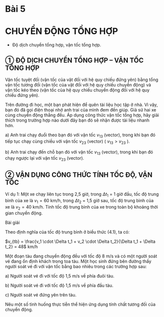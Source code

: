 # Bài 5
# CHUYỂN ĐỘNG TỔNG HỢP

- Độ dịch chuyển tổng hợp, vận tốc tổng hợp.

## ① ĐỘ DỊCH CHUYỂN TỔNG HỢP – VẬN TỐC TỔNG HỢP

Vận tốc tuyệt đối (vận tốc của vật đối với hệ quy chiếu đứng yên) bằng tổng vận tốc tương đối (vận tốc của vật đối với hệ quy chiếu chuyển động) và vận tốc kéo theo (vận tốc của hệ quy chiếu chuyển động đối với hệ quy chiếu đứng yên).

Trên đường đi học, một bạn phát hiện để quên tài liệu học tập ở nhà. Vì vậy, bạn đó đã gọi điện thoại nhờ anh trai của mình đem đến giúp. Giả sử hai xe cùng chuyển động thẳng đều. Áp dụng công thức vận tốc tổng hợp, hãy giải thích trong trường hợp nào dưới đây bạn đó sẽ nhận được tài liệu nhanh hơn.

a) Anh trai chạy đuổi theo bạn đó với vận tốc $v_{13}$ (vector), trong khi bạn đó tiếp tục chạy cùng chiều với vận tốc $v_{23}$ (vector) ( $v_{13} > v_{23}$ ).

b) Anh trai chạy đến chỗ bạn đó với vận tốc $v_{13}$ (vector), trong khi bạn đó chạy ngược lại với vận tốc $v_{23}$ (vector).

## ② VẬN DỤNG CÔNG THỨC TÍNH TỐC ĐỘ, VẬN TỐC

Ví dụ 1: Một xe chạy liên tục trong 2,5 giờ, trong $\Delta t_1$ = 1 giờ đầu, tốc độ trung bình của xe là $v_1 = 60$ km/h, trong $\Delta t_2$ = 1,5 giờ sau, tốc độ trung bình của xe là $v_2 = 40$ km/h. Tính tốc độ trung bình của xe trong toàn bộ khoảng thời gian chuyển động.

Bài giải

Theo định nghĩa của tốc độ trung bình ở biểu thức (4.1), ta có:

$v_{tb} = \frac{v_1 \cdot \Delta t_1 + v_2 \cdot \Delta t_2}{\Delta t_1 + \Delta t_2} = 48$ km/h

Một đoạn tàu đang chuyển động đều với tốc độ 8 m/s và có một người soát vé đang ổn định khách trong toa tàu. Một học sinh đứng bên đường thấy người soát vé đi với vận tốc bằng bao nhiêu trong các trường hợp sau:

a) Người soát vé đi với tốc độ 1,5 m/s về phía đuôi tàu.

b) Người soát vé đi với tốc độ 1,5 m/s về phía đầu tàu.

c) Người soát vé đứng yên trên tàu.

Nêu một số tình huống thực tiễn thể hiện ứng dụng tính chất tương đối của chuyển động.
